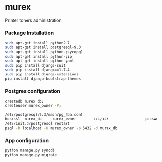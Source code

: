 # murex
Printer toners administration


### Package Installation
```bash
sudo apt-get install python2.7
sudo apt-get install postgresql-9.3
sudo apt-get install python-psycopg2
sudo apt-get install python-pip
sudo apt-get install python-yaml
sudo pip install django-suit
sudo pip install django==1.7.4
sudo pip install django-extensions
pip install django-bootstrap-themes
```
### Postgres configuration
```bash
createdb murex_db;
createuser murex_owner -P;

/etc/postgresql/9.3/main/pg_hba.conf
hostssl  murex_db     murex_owner        ::1/128                 password
/etc/init.d/postgresql restart
psql -h localhost -U murex_owner -p 5432 -d murex_db
```
### App configuration
```bash
python manage.py syncdb
python manage.py migrate
```

